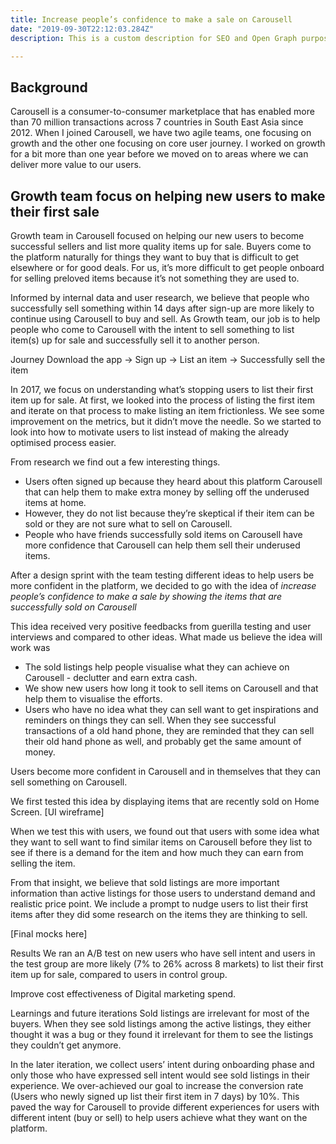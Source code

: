 ```yaml
---
title: Increase people’s confidence to make a sale on Carousell
date: "2019-09-30T22:12:03.284Z"
description: This is a custom description for SEO and Open Graph purposes, rather than the default generated excerpt. Simply add a description field to the frontmatter.

---
```


## Background
Carousell is a consumer-to-consumer marketplace that has enabled more than 70 million transactions across 7 countries in South East Asia since 2012. When I joined Carousell, we have two agile teams, one focusing on growth and the other one focusing on core user journey. I worked on growth for a bit more than one year before we moved on to areas where we can deliver more value to our users.

## Growth team focus on helping new users to make their first sale
Growth team in Carousell focused on helping our new users to become successful sellers and list more quality items up for sale. Buyers come to the platform naturally for things they want to buy that is difficult to get elsewhere or for good deals. For us, it’s more difficult to get people onboard for selling preloved items because it’s not something they are used to. 
 
Informed by internal data and user research, we believe that people who successfully sell something within 14 days after sign-up are more likely to continue using Carousell to buy and sell. As Growth team, our job is to help people who come to Carousell with the intent to sell something to list item(s) up for sale and successfully sell it to another person.

Journey 
Download the app -> Sign up -> List an item -> Successfully sell the item

In 2017, we focus on understanding what’s stopping users to list their first item up for sale. At first, we looked into the process of listing the first item and iterate on that process to make listing an item frictionless. We see some improvement on the metrics, but it didn’t move the needle. So we started to look into how to motivate users to list instead of making the already optimised process easier.

From research we find out a few interesting things.
* Users often signed up because they heard about this platform Carousell that can help them to make extra money by selling off the underused items at home.
* However, they do not list because they’re skeptical if their item can be sold or they are not sure what to sell on Carousell.
* People who have friends successfully sold items on Carousell have more confidence that Carousell can help them sell their underused items.

After a design sprint with the team testing different ideas to help users be more confident in the platform, we decided to go with the idea of *increase people’s confidence to make a sale by showing the items that are successfully sold on Carousell*

This idea received very positive feedbacks from guerilla testing and user interviews and compared to other ideas. What made us believe the idea will work was
* The sold listings help people visualise what they can achieve on Carousell - declutter and earn extra cash. 
* We show new users how long it took to sell items on Carousell and that help them to visualise the efforts.
* Users who have no idea what they can sell want to get inspirations and reminders on things they can sell. When they see successful transactions of a old hand phone, they are reminded that they can sell their old hand phone as well, and probably get the same amount of money.

Users become more confident in Carousell and in themselves that they can sell something on Carousell.

We first tested this idea by displaying items that are recently sold on Home Screen.
[UI wireframe]

When we test this with users, we found out that users with some idea what they want to sell want to find similar items on Carousell before they list to see if there is a demand for the item and how much they can earn from selling the item.

From that insight, we believe that sold listings are more important information than active listings for those users to understand demand and realistic price point. We include a prompt to nudge users to list their first items after they did some research on the items they are thinking to sell.

[Final mocks here] 

Results
We ran an A/B test on new users who have sell intent and users in the test group are more likely (7% to 26% across 8 markets) to list their first item up for sale, compared to users in control group.

Improve cost effectiveness of Digital marketing spend.

Learnings and future iterations
Sold listings are irrelevant for most of the buyers. When they see sold listings among the active listings, they either thought it was a bug or they found it irrelevant for them to see the listings they couldn’t get anymore.

In the later iteration, we collect users’ intent during onboarding phase and only those who have expressed sell intent would see sold listings in their experience. We over-achieved our goal to increase the conversion rate (Users who newly signed up list their first item in 7 days) by 10%.
This paved the way for Carousell to provide different experiences for users with different intent (buy or sell) to help users achieve what they want on the platform.

